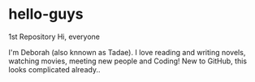 # hello-guys
1st Repository
Hi, everyone

I'm Deborah (also knnown as Tadae). I love reading and writing novels, watching movies, meeting new people and Coding!
New to GitHub, this looks complicated already..
